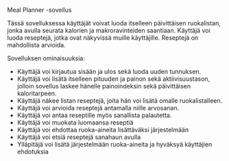 Meal Planner -sovellus

Tässä sovelluksessa käyttäjät voivat luoda itselleen päivittäisen ruokalistan, jonka avulla seurata kalorien ja makroravinteiden saantiaan. Käyttäjä voi luoda reseptejä, jotka ovat näkyvissä muille käyttäjille. Reseptejä on mahdollista arvioida. 

Sovelluksen ominaisuuksia:

 - Käyttäjä voi kirjautua sisään ja ulos sekä luoda uuden tunnuksen.
 - Käyttäjä voi lisätä itselleen pituuden ja painon sekä aktiivisuustason, jolloin sovellus laskee hänelle painoindeksin sekä päivittäisen kaloritarpeen. 
 - Käyttäjä näkee listan reseptejä, joita hän voi lisätä omalle ruokalistalleen. 
 - Käyttäjä voi arvioida reseptejä antamalla niille arvosanan.
 - Käyttäjä voi antaa reseptille myös sanallista palautetta.
 - Käyttäjä voi muokata luomaansa reseptiä 
 - Käyttäjä voi ehdottaa ruoka-aineita lisättäväksi järjestelmään
 - Käyttäjä voi etsiä reseptejä sanahaun avulla
 - Ylläpitäjä voi lisätä järjestelmään ruoka-aineita ja hyväksyä käyttäjien ehdotuksia

